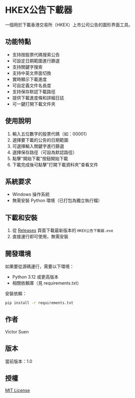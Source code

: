 # HKEX公告下載器

一個用於下載香港交易所（HKEX）上市公司公告的圖形界面工具。

## 功能特點

- 支持按股票代碼搜索公告
- 可設定日期範圍進行篩選
- 支持關鍵字搜索
- 支持中英文界面切換
- 實時顯示下載進度
- 可自定義文件名長度
- 支持保存默認下載路徑
- 提供下載進度條和詳細日誌
- 可一鍵打開下載文件夾

## 使用說明

1. 輸入五位數字的股票代碼（如：00001）
2. 選擇要下載的公告的日期範圍
3. 可選擇輸入關鍵字進行篩選
4. 選擇保存路徑（可設為默認路徑）
5. 點擊"開始下載"按鈕開始下載
6. 下載完成後可點擊"打開下載資料夾"查看文件

## 系統要求

- Windows 操作系統
- 無需安裝 Python 環境（已打包為獨立執行檔）

## 下載和安裝

1. 從 [Releases](../../releases) 頁面下載最新版本的 `HKEX公告下載器.exe`
2. 直接運行即可使用，無需安裝

## 開發環境

如果要從源碼運行，需要以下環境：

- Python 3.12 或更高版本
- 相關依賴庫（見 requirements.txt）

安裝依賴：
```bash
pip install -r requirements.txt
```

## 作者

Victor Suen

## 版本

當前版本：1.0

## 授權

[MIT License](LICENSE) 